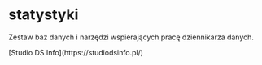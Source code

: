 # statystyki
Zestaw baz danych i narzędzi wspierających pracę dziennikarza danych.
<p>[Studio DS Info](https://studiodsinfo.pl/)
